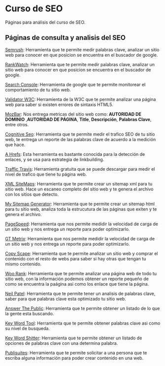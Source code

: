 # Curso de SEO

Páginas para análisis del curso de SEO.

## Páginas de consulta y analisis del SEO

[Semrush](https://www.semrush.com/): Herramienta que te permite medir palabras clave, analizar un sitio web para conocer en que posicion se encuentra en el buscador de google.

[RankWatch](https://www.rankwatch.com/): Herramienta que te permite medir palabras clave, analizar un sitio web para conocer en que posicion se encuentra en el buscador de google.

[Search Console](https://search.google.com/search-console/about): Herramienta de google que te permite monitorear el comportamiento de tu sitio web.

[Validator W3C](https://validator.w3.org): Herramienta de la W3C que te permite analizar una página web para saber si existen errores de sintaxis HTML5.

[MozBar](https://moz.com/products/pro/seo-toolbar): Nos entrega metricas del sitio web como: **AUTORIDAD DE DOMINIO** ,**AUTORIDAD DE PÁGINA**, **Title**, **Descripción**, **Palabras Clave**, entre otros.

[Cognitive Seo](https://cognitiveseo.com/): Herramienta que te permite medir el trafico SEO de tu sitio web, te entrega un reporte de las palabras clave de acuerdo a la medición que hace.

[A Hrefs](https://ahrefs.com/es/): Esta herramienta es bastante conocida para la detección de enlaces, y se usa para estrategia de linkbuilding.

[Traffic Travis](https://www.traffictravis.com/): Herramienta gratuita que se puede descargar para medir el nivel de trafico que tiene tu página web.

[XML SiteMaps](https://www.xml-sitemaps.com/): Herramienta que te permite crear un sitemap xml para tu sitio web. Hace un escaneo completo del sitio web y te genera el archivo con los sitios que detecto.

[My Sitemap Generator](https://www.mysitemapgenerator.com/en/start/free.str.html): Herramienta que te permite crear un sitemap html para tu sitio web, analiza toda la estrucutura de las páginas que exiten y te genera el archivo.

[PageSpeed](https://developers.google.com/speed/pagespeed/insights/): Herramienta que nos permite medidir la velocidad de carga de un sitio web y nos entrega un reporte para poder optimizarlo.

[GT Metrix](https://gtmetrix.com/): Herramienta que nos permite medidir la velocidad de carga de un sitio web y nos entrega un reporte para poder optimizarlo.

[Copy Scape](https://www.copyscape.com/): Herramienta que te permite analizar un sitio web y comprar el contenido con el resto de webs para saber si hay otras que tengan tu mismo contenido.

[Woo Rank](https://www.woorank.com/es/): Herramienta que te permite analizar una página web de todo tu sitio web, con la información podemos obtener un reporte pequeño de como se encuentra la paágina asi como los enlace que tiene la página.

[Neil Patel](https://neilpatel.com/ubersuggest/): Herramienta que te permite tener un analisis de palabras clave, saber para que palabras clave esta optimizado tu sitio web.

[Answer The Public](https://answerthepublic.com/): Herramienta que te permite obtener un listado de lo que la gente esta buscando.

[Key Word Tool](https://keywordtool.io/): Herramienta que te permite obtener palabras clave asi como su nivel de busqueda.

[Key Word Shitter](https://keywordshitter.com/): Herramienta que te permite obtener un listado de opciones de palabras clave con una determina palabra.

[Publisuites](https://www.publisuites.com/advertisers/signup/): Herramienta que te permite solicitar a una persona que te escriba alguna información para poder crear contenido en una web.
